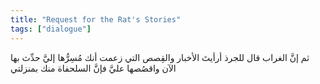 ```yaml
---
title: "Request for the Rat's Stories"
tags: ["dialogue"]
---
```


 ثم إنَّ الغراب قال للجرذ أرأيتَ الأخبار والقِصص التي زعمت أنك مُسِرُّها إليَّ حدِّث بها الآن واقصُصها عليَّ فإنَّ السلحفاة منك بمنزلتي
